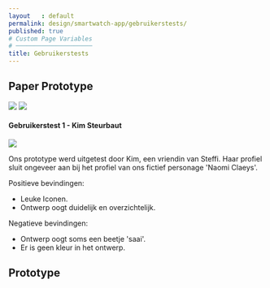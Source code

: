 ```yaml
---
layout   : default
permalink: design/smartwatch-app/gebruikerstests/
published: true
# Custom Page Variables
# ─────────────────────
title: Gebruikerstests
---
```



<div class="container">
<div class="row">
<h2 class="col-12">Paper Prototype</h2>
</div>


<img src="../../../assets/Images/Proto2.jpg" style="width:50% height:auto" >
<img src="../../../assets/Images/Proto.jpg" style="width:50% height:auto">




<div class="row">
<h4 class="col-12">Gebruikerstest 1 - Kim Steurbaut</h4>
<img src="../../../assets/Images/33988215_10216506665161965_7722462841587892224_n.jpg" style="width:50% height:auto"">
<div class="col-5">
<p>Ons prototype werd uitgetest door Kim, een vriendin van Steffi. 
Haar profiel sluit ongeveer aan bij het profiel van ons fictief personage 'Naomi Claeys'.</p>
<p>Positieve bevindingen:</p>
<ul>
<li> Leuke Iconen. </li>
<li> Ontwerp oogt duidelijk en overzichtelijk.</li>
</ul>

<p>Negatieve bevindingen:</p>
<ul>
<li> Ontwerp oogt soms een beetje 'saai'. </li>
<li> Er is geen kleur in het ontwerp. </li>
</ul>

</div>
</div>


<div class="row">
<h2 class="col-12">Prototype</h2>
<a href="https://gdmgent-1718-nmd3.github.io/1718-nmd3-project-dhaenens_boone/#">
</div>
</div>
